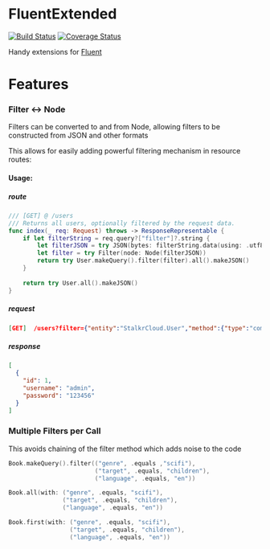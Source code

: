 # FluentExtended
[![Build Status](https://travis-ci.org/cardoso/fluent-extended.svg?branch=master)](https://travis-ci.org/cardoso/fluent-extended)
[![Coverage Status](https://codecov.io/gh/cardoso/fluent-extended/branch/master/graph/badge.svg)](https://codecov.io/gh/cardoso/fluent-extended/branch/master/)

Handy extensions for [Fluent](https://github.com/vapor/fluent)

# Features

### Filter <-> Node

Filters can be converted to and from Node, allowing filters to be constructed from JSON and other formats

This allows for easily adding powerful filtering mechanism in resource routes:

#### Usage:

##### route
```swift
/// [GET] @ /users
/// Returns all users, optionally filtered by the request data.
func index(_ req: Request) throws -> ResponseRepresentable {
    if let filterString = req.query?["filter"]?.string {
        let filterJSON = try JSON(bytes: filterString.data(using: .utf8)?.makeBytes() ?? [])
        let filter = try Filter(node: Node(filterJSON))
        return try User.makeQuery().filter(filter).all().makeJSON()
    }
    
    return try User.all().makeJSON()
}
```

##### request
```json
[GET]  /users?filter={"entity":"StalkrCloud.User","method":{"type":"compare","comparison":"equals", "field":"username","value":"admin"}}
```

##### response
```json
[
  {
    "id": 1,
    "username": "admin",
    "password": "123456"
  }
]
```

### Multiple Filters per Call

This avoids chaining of the filter method which adds noise to the code

```swift
Book.makeQuery().filter(("genre", .equals ,"scifi"),
                        ("target", .equals, "children"),
                        ("language", .equals, "en"))
```

```swift
Book.all(with: ("genre", .equals, "scifi"),
               ("target", .equals, "children"),
               ("language", .equals, "en"))
```

```swift
Book.first(with: ("genre", .equals, "scifi"),
                 ("target", .equals, "children"),
                 ("language", .equals, "en"))
```
